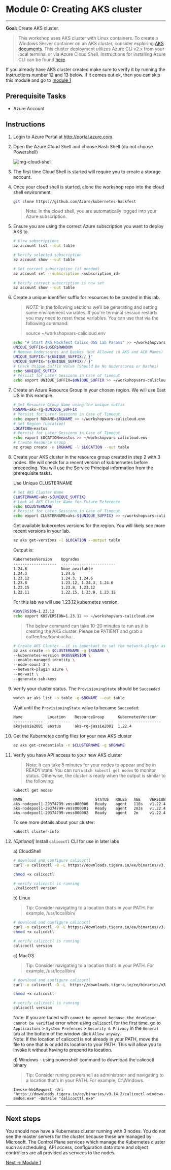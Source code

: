 # Module 0: Creating AKS cluster

---

**Goal:** Create AKS cluster.

> This workshop uses AKS cluster with Linux containers. To create a Windows Server container on an AKS cluster, consider exploring [AKS documents](https://docs.microsoft.com/en-us/azure/aks/windows-container-cli). This cluster deployment utilizes Azure CLI v2.x from your local terminal or via Azure Cloud Shell. Instructions for installing Azure CLI can be found [here](https://docs.microsoft.com/en-us/cli/azure/install-azure-cli).

If you already have AKS cluster created make sure to verify it by running the Instructions number 12 and 13 below. If it comes out ok, then you can skip this module and go to [module 1](/modules/joining-aks-to-calico-cloud.md)

## Prerequisite Tasks

- Azure Account

## Instructions

1. Login to Azure Portal at http://portal.azure.com.

2. Open the Azure Cloud Shell and choose Bash Shell (do not choose Powershell)

   ![img-cloud-shell](https://user-images.githubusercontent.com/104035488/199605731-86d9f1c5-d3a6-40fb-8e95-3a9bf837c84b.png)

3. The first time Cloud Shell is started will require you to create a storage account.

4. Once your cloud shell is started, clone the workshop repo into the cloud shell environment

   ```bash
   git clone https://github.com/Azure/kubernetes-hackfest
   ```

   > Note: In the cloud shell, you are automatically logged into your Azure subscription.

5. Ensure you are using the correct Azure subscription you want to deploy AKS to.
    
	```bash
	# View subscriptions
	az account list --out table
 
    # Verify selected subscription
    az account show --out table
    ```
    
    ```bash
    # Set correct subscription (if needed)
    az account set --subscription <subscription_id>
  
    # Verify correct subscription is now set
    az account show --out table
    ```

6.  Create a unique identifier suffix for resources to be created in this lab.
    
    > *NOTE:* In the following sections we'll be generating and setting some environment variables. If you're terminal session restarts you may need to reset these variables. You can use that via the following command:
    >
    >source ~/workshopvars-calicloud.env

	```bash
    echo "# Start AKS Hackfest Calico OSS Lab Params" >> ~/workshopvars-calicloud.env
    UNIQUE_SUFFIX=$USER$RANDOM
    # Remove Underscores and Dashes (Not Allowed in AKS and ACR Names)
    UNIQUE_SUFFIX="${UNIQUE_SUFFIX//_}"
    UNIQUE_SUFFIX="${UNIQUE_SUFFIX//-}"
    # Check Unique Suffix Value (Should be No Underscores or Dashes)
    echo $UNIQUE_SUFFIX
    # Persist for Later Sessions in Case of Timeout
    echo export UNIQUE_SUFFIX=$UNIQUE_SUFFIX >> ~/workshopvars-calicloud.env
	```

7. Create an Azure Resource Group in your chosen region. We will use East US in this example.

   ```bash
   # Set Resource Group Name using the unique suffix
   RGNAME=aks-rg-$UNIQUE_SUFFIX
   # Persist for Later Sessions in Case of Timeout
   echo export RGNAME=$RGNAME >> ~/workshopvars-calicloud.env
   # Set Region (Location)
   LOCATION=eastus
   # Persist for Later Sessions in Case of Timeout
   echo export LOCATION=eastus >> ~/workshopvars-calicloud.env
   # Create Resource Group
   az group create -n $RGNAME -l $LOCATION --out table
   ```
    
8.  Create your AKS cluster in the resource group created in step 2 with 3 nodes. We will check for a recent version of kubnernetes before proceeding. You will use the Service Principal information from the prerequisite tasks.
    
    Use Unique CLUSTERNAME
    
    ```bash
    # Set AKS Cluster Name
    CLUSTERNAME=aks-${UNIQUE_SUFFIX}
    # Look at AKS Cluster Name for Future Reference
    echo $CLUSTERNAME
    # Persist for Later Sessions in Case of Timeout
    echo export CLUSTERNAME=aks-${UNIQUE_SUFFIX} >> ~/workshopvars-calicloud.env
    ```
    
    Get available kubernetes versions for the region. You will likely see more recent versions in your lab.
    
    ```bash
    az aks get-versions -l $LOCATION --output table
    ```
    
    Output is:
    ```bash
    KubernetesVersion    Upgrades
    -------------------  ------------------------
    1.24.6               None available
    1.24.3               1.24.6
    1.23.12              1.24.3, 1.24.6
    1.23.8               1.23.12, 1.24.3, 1.24.6
    1.22.15              1.23.8, 1.23.12
    1.22.11              1.22.15, 1.23.8, 1.23.12
    ```
    
    For this lab we will use 1.23.12 kubernetes version.
    
    ```bash
    K8SVERSION=1.23.12
    echo export K8SVERSION=1.23.12 >> ~/workshopvars-calicloud.env
    ```
    
    > The below command can take 10-20 minutes to run as it is creating the AKS cluster. Please be PATIENT and grab a coffee/tea/kombucha...
    
    ```bash
    # Create AKS Cluster - it is important to set the network-plugin as azure in order to connec to Calico Cloud
    az aks create -n $CLUSTERNAME -g $RGNAME \
    --kubernetes-version $K8SVERSION \
    --enable-managed-identity \
    --node-count 3 \
    --network-plugin azure \
    --no-wait \
    --generate-ssh-keys
    ```
    
9.  Verify your cluster status. The `ProvisioningState` should be `Succeeded`
    
    ```bash
    watch az aks list -o table -g $RGNAME --out table
    ```

    Wait until the `ProvisioningState` value to became `Succeeded`:
    ```bash
    Name           Location    ResourceGroup      KubernetesVersion    ProvisioningState    Fqdn
    -------------  ----------  -----------------  -------------------  -------------------  -----------------------------------------------------------------
    aksjessie2081  eastus      aks-rg-jessie2081  1.22.4               Succeeded             aksjessie2-aks-rg-jessie208-03cfb8-9713ae4f.hcp.eastus.azmk8s.io
    ```
    
    
10. Get the Kubernetes config files for your new AKS cluster
    
    ```bash
    az aks get-credentials -n $CLUSTERNAME -g $RGNAME
    ```
    
6.  Verify you have API access to your new AKS cluster
    
    > Note: It can take 5 minutes for your nodes to appear and be in READY state. You can run `watch kubectl get nodes` to monitor status. Otherwise, the cluster is ready when the output is similar to the following:
    
	```bash
	kubectl get nodes
	```
	```
	NAME                                STATUS   ROLES   AGE    VERSION
	aks-nodepool1-29374799-vmss000000   Ready    agent   118s   v1.22.4
	aks-nodepool1-29374799-vmss000001   Ready    agent   2m3s   v1.22.4
	aks-nodepool1-29374799-vmss000002   Ready    agent   2m     v1.22.4
	```

	To see more details about your cluster:
	```bash
	kubectl cluster-info
	```
	
7. *[Optional]*  Install `calicoctl` CLI for use in later labs

    a) CloudShell

    ```bash
    # download and configure calicoctl
    curl -o calicoctl -O -L https://downloads.tigera.io/ee/binaries/v3.14.2/calicoctl

    chmod +x calicoctl
    
    # verify calicoctl is running 
    ./calicoctl version
    ```

    b) Linux
    >Tip: Consider navigating to a location that’s in your PATH. For example, /usr/local/bin/

    ```bash
    # download and configure calicoctl
    curl -o calicoctl -O -L https://downloads.tigera.io/ee/binaries/v3.14.2/calicoctl
    chmod +x calicoctl
    
    # verify calicoctl is running 
    calicoctl version
    ```

    c) MacOS
    >Tip: Consider navigating to a location that’s in your PATH. For example, /usr/local/bin/

    ```bash
    # download and configure calicoctl
    curl -o calicoctl -O -L  https://downloads.tigera.io/ee/binaries/v3.14.2/calicoctl-darwin-amd64

    chmod +x calicoctl
    
    # verify calicoctl is running 
    calicoctl version
    ```

    Note: If you are faced with `cannot be opened because the developer cannot be verified` error when using `calicoctl` for the first time. go to `Applicaitons` \> `System Prefences` \> `Security & Privacy` in the `General` tab at the bottom of the window click `Allow anyway`.  
    Note: If the location of calicoctl is not already in your PATH, move the file to one that is or add its location to your PATH. This will allow you to invoke it without having to prepend its location.

    d) Windows - using powershell command to download the calicoctl binary  
    >Tip: Consider runing powershell as administraor and navigating to a location that’s in your PATH. For example, C:\Windows.

    ```pwsh
    Invoke-WebRequest -Uri "https://downloads.tigera.io/ee/binaries/v3.14.2/calicoctl-windows-amd64.exe" -OutFile "calicocttl.exe"
    ```


--- 
## Next steps

You should now have a Kubernetes cluster running with 3 nodes. You do not see the master servers for the cluster because these are managed by Microsoft. The Control Plane services which manage the Kubernetes cluster such as scheduling, API access, configuration data store and object controllers are all provided as services to the nodes.
<br>    

    
[Next -> Module 1](../calicocloud/joining-aks-to-calico-cloud.md)
